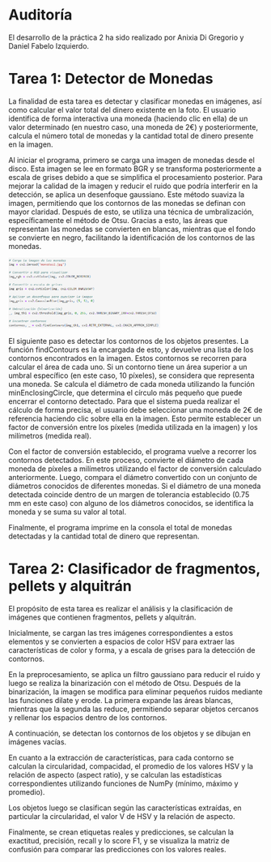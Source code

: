 # Auditoría
El desarrollo de la práctica 2 ha sido realizado por Anixia Di Gregorio y Daniel Fabelo Izquierdo.

# Tarea 1: Detector de Monedas
La finalidad de esta tarea es detectar y clasificar monedas en imágenes, así como calcular el valor total del dinero existente en la foto. 
El usuario identifica de forma interactiva una moneda (haciendo clic en ella) de un valor determinado (en nuestro caso, una moneda de 2€) y posteriormente, calcula el número total de monedas y la cantidad total de dinero presente en la imagen.

Al iniciar el programa, primero se carga una imagen de monedas desde el disco. Esta imagen se lee en formato BGR y se transforma posteriormente a escala de grises debido a que se simplifica el procesamiento posterior.
Para mejorar la calidad de la imagen y reducir el ruido que podría interferir en la detección, se aplica un desenfoque gaussiano. Este método suaviza la imagen, permitiendo que los contornos de las monedas se definan con mayor claridad. 
Después de esto, se utiliza una técnica de umbralización, específicamente el método de Otsu. Gracias a esto, las áreas que representan las monedas se convierten en blancas, mientras que el fondo se convierte en negro, facilitando la identificación de los contornos de las monedas.

<img src="img1.png" alt="Immagine" width="300"/>

El siguiente paso es detectar los contornos de los objetos presentes. La función findContours es la encargada de esto, y devuelve una lista de los contornos encontrados en la imagen. Estos contornos se recorren para calcular el área de cada uno. Si un contorno tiene un área superior a un umbral específico (en este caso, 10 píxeles), se considera que representa una moneda. 
Se calcula el diámetro de cada moneda utilizando la función minEnclosingCircle, que determina el círculo más pequeño que puede encerrar el contorno detectado.
Para que el sistema pueda realizar el cálculo de forma precisa, el usuario debe seleccionar una moneda de 2€ de referencia haciendo clic sobre ella en la imagen. Esto permite establecer un factor de conversión entre los píxeles (medida utilizada en la imagen) y los milímetros (medida real). 

Con el factor de conversión establecido, el programa vuelve a recorrer los contornos detectados. En este proceso, convierte el diámetro de cada moneda de píxeles a milímetros utilizando el factor de conversión calculado anteriormente. Luego, compara el diámetro convertido con un conjunto de diámetros conocidos de diferentes monedas. 
Si el diámetro de una moneda detectada coincide dentro de un margen de tolerancia establecido (0.75 mm en este caso) con alguno de los diámetros conocidos, se identifica la moneda y se suma su valor al total.

Finalmente, el programa imprime en la consola el total de monedas detectadas y la cantidad total de dinero que representan. 

# Tarea 2: Clasificador de fragmentos, pellets y alquitrán

El propósito de esta tarea es realizar el análisis y la clasificación de imágenes que contienen fragmentos, pellets y alquitrán.

Inicialmente, se cargan las tres imágenes correspondientes a estos elementos y se convierten a espacios de color HSV para extraer las características de color y forma, y a escala de grises para la detección de contornos.

En la preprocesamiento, se aplica un filtro gaussiano para reducir el ruido y luego se realiza la binarización con el método de Otsu. Después de la binarización, la imagen se modifica para eliminar pequeños ruidos mediante las funciones dilate y erode. La primera expande las áreas blancas, mientras que la segunda las reduce, permitiendo separar objetos cercanos y rellenar los espacios dentro de los contornos.

A continuación, se detectan los contornos de los objetos y se dibujan en imágenes vacías.

En cuanto a la extracción de características, para cada contorno se calculan la circularidad, compacidad, el promedio de los valores HSV y la relación de aspecto (aspect ratio), y se calculan las estadísticas correspondientes utilizando funciones de NumPy (mínimo, máximo y promedio).

Los objetos luego se clasifican según las características extraídas, en particular la circularidad, el valor V de HSV y la relación de aspecto.

Finalmente, se crean etiquetas reales y predicciones, se calculan la exactitud, precisión, recall y lo score F1, y se visualiza la matriz de confusión para comparar las predicciones con los valores reales.